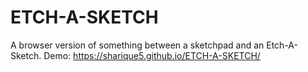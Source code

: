 # ETCH-A-SKETCH
A browser version of something between a sketchpad and an Etch-A-Sketch.
Demo: https://sharique5.github.io/ETCH-A-SKETCH/

